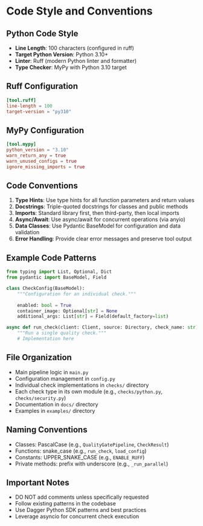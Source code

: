 # Code Style and Conventions

## Python Code Style
- **Line Length**: 100 characters (configured in ruff)
- **Target Python Version**: Python 3.10+
- **Linter**: Ruff (modern Python linter and formatter)
- **Type Checker**: MyPy with Python 3.10 target

## Ruff Configuration
```toml
[tool.ruff]
line-length = 100
target-version = "py310"
```

## MyPy Configuration
```toml
[tool.mypy]
python_version = "3.10"
warn_return_any = true
warn_unused_configs = true
ignore_missing_imports = true
```

## Code Conventions
1. **Type Hints**: Use type hints for all function parameters and return values
2. **Docstrings**: Triple-quoted docstrings for classes and public methods
3. **Imports**: Standard library first, then third-party, then local imports
4. **Async/Await**: Use async/await for concurrent operations (via anyio)
5. **Data Classes**: Use Pydantic BaseModel for configuration and data validation
6. **Error Handling**: Provide clear error messages and preserve tool output

## Example Code Patterns
```python
from typing import List, Optional, Dict
from pydantic import BaseModel, Field

class CheckConfig(BaseModel):
    """Configuration for an individual check."""
    
    enabled: bool = True
    container_image: Optional[str] = None
    additional_args: List[str] = Field(default_factory=list)

async def run_check(client: Client, source: Directory, check_name: str) -> CheckResult:
    """Run a single quality check."""
    # Implementation here
```

## File Organization
- Main pipeline logic in `main.py`
- Configuration management in `config.py`
- Individual check implementations in `checks/` directory
- Each check type in its own module (e.g., `checks/python.py`, `checks/security.py`)
- Documentation in `docs/` directory
- Examples in `examples/` directory

## Naming Conventions
- Classes: PascalCase (e.g., `QualityGatePipeline`, `CheckResult`)
- Functions: snake_case (e.g., `run_check`, `load_config`)
- Constants: UPPER_SNAKE_CASE (e.g., `ENABLE_RUFF`)
- Private methods: prefix with underscore (e.g., `_run_parallel`)

## Important Notes
- DO NOT add comments unless specifically requested
- Follow existing patterns in the codebase
- Use Dagger Python SDK patterns and best practices
- Leverage asyncio for concurrent check execution